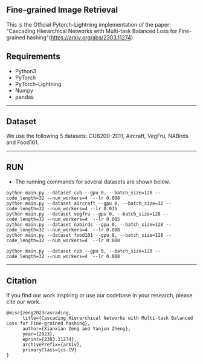 Fine-grained Image Retrieval
--------------------------
This is the Official Pytorch-Lightning implementation of the paper: "Cascading Hierarchical Networks with Multi-task
Balanced Loss for Fine-grained hashing"(https://arxiv.org/abs/2303.11274). 
## Requirements
* Python3
* PyTorch
* PyTorch-Lightning
* Numpy
* pandas


--------------------------
## Dataset
We use the following 5 datasets: CUB200-2011, Aircraft, VegFru, NABirds and Food101.

--------------------------
## RUN

- The running commands for several datasets are shown below. 
```
python main.py --dataset cub --gpu 0, --batch_size=128 --code_length=32 --num_workers=4  --lr 0.008
python main.py --dataset aircraft --gpu 0, --batch_size=32 --code_length=32 --num_workers=4 --lr 0.035
python main.py --dataset vegfru --gpu 0, --batch_size=128 --code_length=32 --num_workers=4  --lr 0.005
python main.py --dataset nabirds --gpu 0, --batch_size=128 --code_length=32 --num_workers=4  --lr 0.008
python main.py --dataset food101 --gpu 0, --batch_size=128 --code_length=32 --num_workers=4  --lr 0.008

python main.py --dataset cub --gpu 0, --batch_size=128 --code_length=32 --num_workers=4  --lr 0.008
```


--------------------------
## Citation
If you find our work inspiring or use our codebase in your research, please cite our work.
```
@misc{zeng2023cascading,
      title={Cascading Hierarchical Networks with Multi-task Balanced Loss for Fine-grained hashing}, 
      author={Xianxian Zeng and Yanjun Zheng},
      year={2023},
      eprint={2303.11274},
      archivePrefix={arXiv},
      primaryClass={cs.CV}
}
```